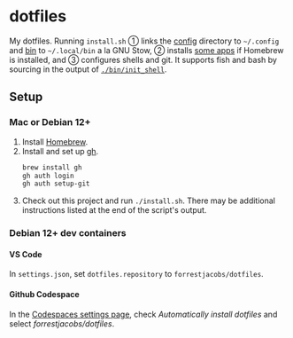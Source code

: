 # dotfiles

My dotfiles. Running `install.sh` ① links the [config](./config) directory to `~/.config` and [bin](./bin) to `~/.local/bin` a la GNU Stow, ② installs [some apps](./config/homebrew/Brewfile) if Homebrew is installed, and ③ configures shells and git. It supports fish and bash by sourcing in the output of [`./bin/init_shell`](./bin/init_shell).

## Setup

### Mac or Debian 12+

1. Install [Homebrew](https://brew.sh/).
2. Install and set up [gh](https://cli.github.com/).
   ```bash
   brew install gh
   gh auth login
   gh auth setup-git
   ```
3. Check out this project and run `./install.sh`. There may be additional instructions listed at the end of the script's output.

### Debian 12+ dev containers

#### VS Code

In `settings.json`, set `dotfiles.repository` to `forrestjacobs/dotfiles`.

#### Github Codespace

In the [Codespaces settings page](https://github.com/settings/codespaces), check *Automatically install dotfiles* and select *forrestjacobs/dotfiles*.

